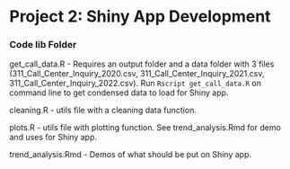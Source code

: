 # Project 2: Shiny App Development

### Code lib Folder

get_call_data.R - Requires an output folder and a data folder with 3 files (311_Call_Center_Inquiry_2020.csv, 311_Call_Center_Inquiry_2021.csv, 311_Call_Center_Inquiry_2022.csv). Run `Rscript get_call_data.R` on command line to get condensed data to load for Shiny app.

cleaning.R - utils file with a cleaning data function.

plots.R - utils file with plotting function. See trend_analysis.Rmd for demo and uses for Shiny app.

trend_analysis.Rmd - Demos of what should be put on Shiny app.
